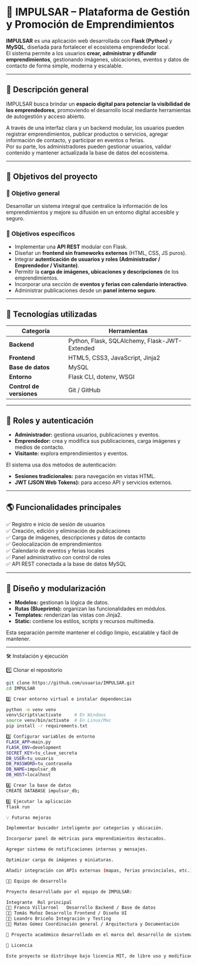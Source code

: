 
# 🌟 IMPULSAR – Plataforma de Gestión y Promoción de Emprendimientos

**IMPULSAR** es una aplicación web desarrollada con **Flask (Python)** y **MySQL**, diseñada para fortalecer el ecosistema emprendedor local.  
El sistema permite a los usuarios **crear, administrar y difundir emprendimientos**, gestionando imágenes, ubicaciones, eventos y datos de contacto de forma simple, moderna y escalable.

---

## 🧭 Descripción general

IMPULSAR busca brindar un **espacio digital para potenciar la visibilidad de los emprendedores**, promoviendo el desarrollo local mediante herramientas de autogestión y acceso abierto.  

A través de una interfaz clara y un backend modular, los usuarios pueden registrar emprendimientos, publicar productos o servicios, agregar información de contacto, y participar en eventos o ferias.  
Por su parte, los administradores pueden gestionar usuarios, validar contenido y mantener actualizada la base de datos del ecosistema.

---

## 🎯 Objetivos del proyecto

### 🏁 Objetivo general
Desarrollar un sistema integral que centralice la información de los emprendimientos y mejore su difusión en un entorno digital accesible y seguro.

### 🎯 Objetivos específicos
- Implementar una **API REST** modular con Flask.  
- Diseñar un **frontend sin frameworks externos** (HTML, CSS, JS puros).  
- Integrar **autenticación de usuarios y roles (Administrador / Emprendedor / Visitante)**.  
- Permitir la **carga de imágenes, ubicaciones y descripciones** de los emprendimientos.  
- Incorporar una sección de **eventos y ferias con calendario interactivo**.  
- Administrar publicaciones desde un **panel interno seguro**.

---

## 🧩 Tecnologías utilizadas

| Categoría | Herramientas |
|------------|--------------|
| **Backend** | Python, Flask, SQLAlchemy, Flask-JWT-Extended |
| **Frontend** | HTML5, CSS3, JavaScript, Jinja2 |
| **Base de datos** | MySQL |
| **Entorno** | Flask CLI, dotenv, WSGI |
| **Control de versiones** | Git / GitHub |

---


## 🔐 Roles y autenticación

- **Administrador:** gestiona usuarios, publicaciones y eventos.  
- **Emprendedor:** crea y modifica sus publicaciones, carga imágenes y medios de contacto.  
- **Visitante:** explora emprendimientos y eventos.

El sistema usa dos métodos de autenticación:
- **Sesiones tradicionales:** para navegación en vistas HTML.
- **JWT (JSON Web Tokens):** para acceso API y servicios externos.

---

## 🌎 Funcionalidades principales

✅ Registro e inicio de sesión de usuarios  
✅ Creación, edición y eliminación de publicaciones  
✅ Carga de imágenes, descripciones y datos de contacto  
✅ Geolocalización de emprendimientos  
✅ Calendario de eventos y ferias locales  
✅ Panel administrativo con control de roles  
✅ API REST conectada a la base de datos MySQL  

---

## 🧠 Diseño y modularización

- **Modelos:** gestionan la lógica de datos.  
- **Rutas (Blueprints):** organizan las funcionalidades en módulos.  
- **Templates:** renderizan las vistas con Jinja2.  
- **Static:** contiene los estilos, scripts y recursos multimedia.  

Esta separación permite mantener el código limpio, escalable y fácil de mantener.

---

🛠️ Instalación y ejecución

 1️⃣ Clonar el repositorio
```bash
git clone https://github.com/usuario/IMPULSAR.git
cd IMPULSAR

2️⃣ Crear entorno virtual e instalar dependencias

python -m venv venv
venv\Scripts\activate     # En Windows
source venv/bin/activate  # En Linux/Mac
pip install -r requirements.txt

3️⃣ Configurar variables de entorno
FLASK_APP=main.py
FLASK_ENV=development
SECRET_KEY=tu_clave_secreta
DB_USER=tu_usuario
DB_PASSWORD=tu_contraseña
DB_NAME=impulsar_db
DB_HOST=localhost

4️⃣ Crear la base de datos
CREATE DATABASE impulsar_db;

5️⃣ Ejecutar la aplicación
flask run

💡 Futuras mejoras

Implementar buscador inteligente por categorías y ubicación.

Incorporar panel de métricas para emprendimientos destacados.

Agregar sistema de notificaciones internas y mensajes.

Optimizar carga de imágenes y miniaturas.

Añadir integración con APIs externas (mapas, ferias provinciales, etc.).

👩‍💻 Equipo de desarrollo

Proyecto desarrollado por el equipo de IMPULSAR:

Integrante	Rol principal
🧑‍💻 Franco Villarroel	Desarrollo Backend / Base de datos
👨‍💻 Tomás Muñoz	Desarrollo Frontend / Diseño UI
👨‍💻 Leandro Briceño	Integración y Testing
👨‍💻 Mateo Gómez	Coordinación general / Arquitectura y Documentación

📍 Proyecto académico desarrollado en el marco del desarrollo de sistemas web con Flask y MySQL.

🧾 Licencia

Este proyecto se distribuye bajo licencia MIT, de libre uso y modificación para fines educativos o de desarrollo.

